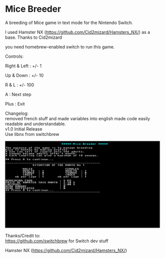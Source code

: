 # Mice Breeder
A breeding of Mice game in text mode for the Nintendo Switch.

I used Hamster NX (https://github.com/Cid2mizard/Hamsters_NX/) as a base. Thanks to Cid2mizard

you need homebrew-enabled switch to run this game.  

Controls:

Right & Left : +/- 1

Up & Down : +/- 10

R & L : +/- 100

A : Next step

Plus : Exit

Changelog:   
removed french stuff and made variables into english made code easily readable and understandable.  
v1.0 Initial Release  
Use libnx from switchbrew   

![Screenshot](screenshot.jpg) 

Thanks/Credit to:  
https://github.com/switchbrew for Switch dev stuff

Hamster NX (https://github.com/Cid2mizard/Hamsters_NX/)

